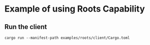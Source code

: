 # Example of using Roots Capability

## Run the client
```
cargo run --manifest-path examples/roots/client/Cargo.toml
```